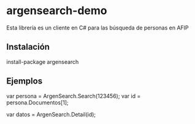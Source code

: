 # argensearch-demo

Esta librería es un cliente en C# para las búsqueda de personas en AFIP

## Instalación

install-package argensearch

## Ejemplos

var persona = ArgenSearch.Search(123456);
var id = persona.Documentos[1];

var datos = ArgenSearch.Detail(id);

